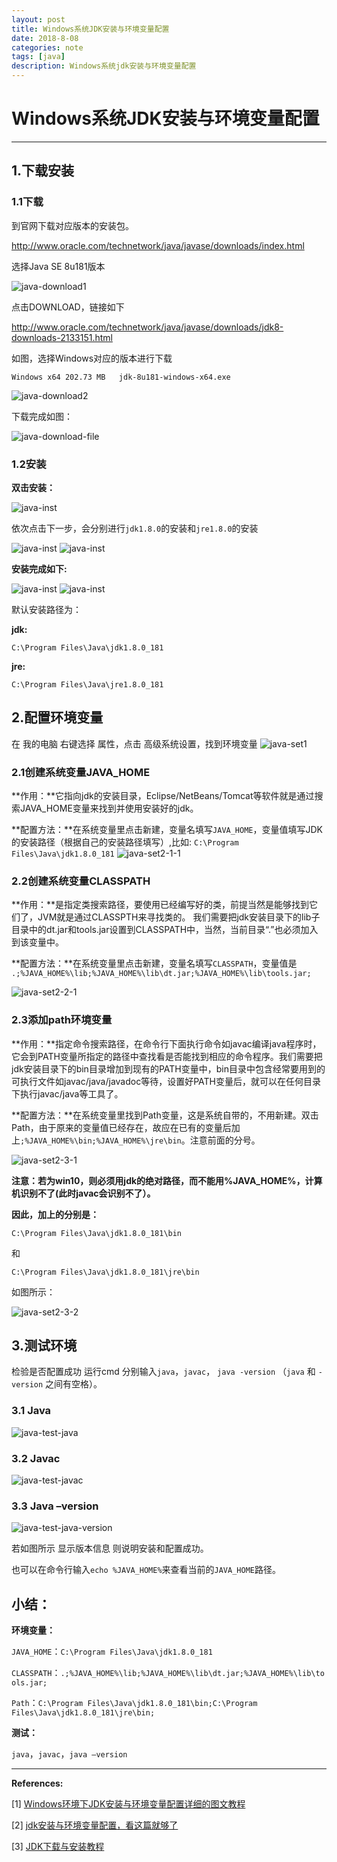```yaml
---
layout: post
title: Windows系统JDK安装与环境变量配置
date: 2018-8-08
categories: note
tags: [java]
description: Windows系统jdk安装与环境变量配置
---
```


# Windows系统JDK安装与环境变量配置

---

## 1.下载安装

### 1.1下载

到官网下载对应版本的安装包。

<a href="http://www.oracle.com/technetwork/java/javase/downloads/index.html" target="_blank">http://www.oracle.com/technetwork/java/javase/downloads/index.html</a>

选择Java SE 8u181版本

![java-download1](/img/20180808/java-download1.jpg)

点击DOWNLOAD，链接如下

<a href="http://www.oracle.com/technetwork/java/javase/downloads/jdk8-downloads-2133151.html" target="_blank">http://www.oracle.com/technetwork/java/javase/downloads/jdk8-downloads-2133151.html</a>

如图，选择Windows对应的版本进行下载

`Windows x64 202.73 MB   jdk-8u181-windows-x64.exe`

![java-download2](/img/20180808/java-download2.jpg)

下载完成如图：

![java-download-file](/img/20180808/java-download-file.jpg "安装包")

### 1.2安装

**双击安装：**

![java-inst](/img/20180808/java-inst1.jpg "java install")

依次点击下一步，会分别进行`jdk1.8.0`的安装和`jre1.8.0`的安装

![java-inst](/img/20180808/java-inst2.jpg "java install")
![java-inst](/img/20180808/java-inst3.jpg "java install")

**安装完成如下:**

![java-inst](/img/20180808/java-inst4.jpg "java finish")
![java-inst](/img/20180808/java-inst5.jpg "java finish")

默认安装路径为：

**jdk:**

```
C:\Program Files\Java\jdk1.8.0_181
```

**jre:**

```
C:\Program Files\Java\jre1.8.0_181
```

## 2.配置环境变量

在 我的电脑 右键选择 属性，点击 高级系统设置，找到环境变量
![java-set1](/img/20180808/java-set1.jpg)

### 2.1创建系统变量JAVA_HOME

**作用：**它指向jdk的安装目录，Eclipse/NetBeans/Tomcat等软件就是通过搜索JAVA_HOME变量来找到并使用安装好的jdk。

**配置方法：**在系统变量里点击新建，变量名填写`JAVA_HOME`，变量值填写JDK的安装路径（根据自己的安装路径填写）,比如: `C:\Program Files\Java\jdk1.8.0_181`
![java-set2-1-1](/img/20180808/java-set-javahome.jpg)

### 2.2创建系统变量CLASSPATH

**作用：**是指定类搜索路径，要使用已经编写好的类，前提当然是能够找到它们了，JVM就是通过CLASSPTH来寻找类的。
我们需要把jdk安装目录下的lib子目录中的dt.jar和tools.jar设置到CLASSPATH中，当然，当前目录“.”也必须加入到该变量中。

**配置方法：**在系统变量里点击新建，变量名填写`CLASSPATH`，变量值是
`.;%JAVA_HOME%\lib;%JAVA_HOME%\lib\dt.jar;%JAVA_HOME%\lib\tools.jar;`

![java-set2-2-1](/img/20180808/java-set-classpath.jpg)

### 2.3添加path环境变量

**作用：**指定命令搜索路径，在命令行下面执行命令如javac编译java程序时，它会到PATH变量所指定的路径中查找看是否能找到相应的命令程序。我们需要把jdk安装目录下的bin目录增加到现有的PATH变量中，bin目录中包含经常要用到的可执行文件如javac/java/javadoc等待，设置好PATH变量后，就可以在任何目录下执行javac/java等工具了。

**配置方法：**在系统变量里找到Path变量，这是系统自带的，不用新建。双击Path，由于原来的变量值已经存在，故应在已有的变量后加上`;%JAVA_HOME%\bin;%JAVA_HOME%\jre\bin`。注意前面的分号。

![java-set2-3-1](/img/20180808/java-set-path.jpg)

**注意：若为win10，则必须用jdk的绝对路径，而不能用%JAVA_HOME%，计算机识别不了(此时javac会识别不了）。**

**因此，加上的分别是：**

`C:\Program Files\Java\jdk1.8.0_181\bin`

和

`C:\Program Files\Java\jdk1.8.0_181\jre\bin`

如图所示：

![java-set2-3-2](/img/20180808/java-set-path2.jpg)

## 3.测试环境
检验是否配置成功 运行cmd 分别输入`java`，`javac`， `java -version` （`java` 和 `-version` 之间有空格）。

### 3.1 Java

![java-test-java](/img/20180808/java-test-java.jpg)

### 3.2 Javac

![java-test-javac](/img/20180808/java-test-javac.jpg)

### 3.3 Java –version

![java-test-java-version](/img/20180808/java-test-java-version.jpg)

若如图所示 显示版本信息 则说明安装和配置成功。

也可以在命令行输入`echo %JAVA_HOME%`来查看当前的`JAVA_HOME`路径。

## 小结：

**环境变量：**


`JAVA_HOME`：`C:\Program Files\Java\jdk1.8.0_181`

`CLASSPATH`：`.;%JAVA_HOME%\lib;%JAVA_HOME%\lib\dt.jar;%JAVA_HOME%\lib\tools.jar;`

`Path`：`C:\Program Files\Java\jdk1.8.0_181\bin;C:\Program Files\Java\jdk1.8.0_181\jre\bin;`


**测试：**

`java`，`javac`，`java –version`

---

**References:**

[1] [Windows环境下JDK安装与环境变量配置详细的图文教程](https://www.cnblogs.com/liuhongfeng/p/4177568.html)

[2] [jdk安装与环境变量配置，看这篇就够了](https://blog.csdn.net/shenshizhong/article/details/77391728)

[3] [JDK下载与安装教程](https://blog.csdn.net/u012934325/article/details/73441617)
